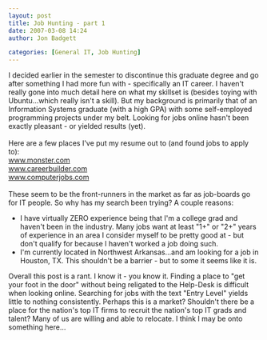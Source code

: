 ```yaml
---
layout: post
title: Job Hunting - part 1
date: 2007-03-08 14:24
author: Jon Badgett

categories: [General IT, Job Hunting]
---
```

I decided earlier in the semester to discontinue this graduate degree and go after something I had more fun with - specifically an IT career.  I haven't really gone into much detail here on what my skillset is (besides toying with Ubuntu...which really isn't a skill).  But my background is primarily that of an Information Systems graduate (with a high GPA) with some self-employed programming projects under my belt.  Looking for jobs online hasn't been exactly pleasant - or yielded results (yet).<br /><br />Here are a few places I've put my resume out to (and found jobs to apply to):<br /><a href="http://www.monster.com">www.monster.com</a><br /><a href="http://www.careerbuilder.com">www.careerbuilder.com</a><br /><a href="http://www.computerjobs.com">www.computerjobs.com</a><br /><br />These seem to be the front-runners in the market as far as job-boards go for IT people.  So why has my search been trying?  A couple reasons:<br /><ul><li>I have virtually ZERO experience being that I'm a college grad and haven't been in the industry.  Many jobs want at least "1+" or "2+" years of experience in an area I consider myself to be pretty good at - but don't qualify for because I haven't worked a job doing such.</li><li>I'm currently located in Northwest Arkansas...and am looking for a job in Houston, TX.  This shouldn't be a barrier - but to some it seems like it is.  </li></ul><p>Overall this post is a rant.  I know it - you know it.  Finding a place to "get your foot in the door" without being religated to the Help-Desk is difficult when looking online.  Searching for jobs with the text "Entry Level" yields little to nothing consistently.  Perhaps this is a market?  Shouldn't there be a place for the nation's top IT firms to recruit the nation's top IT grads and talent?  Many of us are willing and able to relocate.  I think I may be onto something here...</p>
